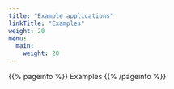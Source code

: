 ```yaml
---
title: "Example applications"
linkTitle: "Examples"
weight: 20
menu:
  main:
    weight: 20
---
```


{{% pageinfo %}}
Examples
{{% /pageinfo %}}
